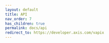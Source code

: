 ```yaml
---
layout: default
title: API
nav_order: 7
has_children: true
permalink: docs/api
redirect_to: https://developer.axis.com/vapix
---
```

